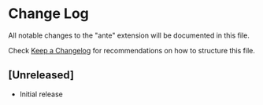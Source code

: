 # Change Log
All notable changes to the "ante" extension will be documented in this file.

Check [Keep a Changelog](http://keepachangelog.com/) for recommendations on how to structure this file.

## [Unreleased]
- Initial release